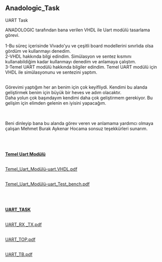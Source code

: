 ## Anadologic_Task
UART Task <br/>

ANADOLOGIC tarafından bana verilen VHDL ile Uart modülü tasarlama görevi. <br/> <br/>
1-Bu süreç içerisinde Vivado'yu ve çeşitli board modellerini sınırlıda olsa gördüm ve kullanmayı denedim. <br/>
2-VHDL hakkında bilgi edindim. Simülasyon ve sentez kısmını kullanabildiğim kadar kullanmayı denedim ve anlamaya çalıştım. <br/>
3-Temel UART modülü hakkında bilgiler edindim. Temel UART modülü için VHDL ile simülasyonunu ve sentezini yaptım. <br/> <br/>

Görevimi yaptığım her an benim için çok keyifliydi. Kendimi bu alanda geliştirmek benim için büyük bir heves ve adım olacaktır. <br/>
Daha yolun çok başındayım kendimi daha çok geliştirmem gerekiyor. Bu gelişim için elimden gelenin en iyisini yapacağım. <br/> <br/> <br/>

Beni dinleyip bana bu alanda görev veren ve anlamama yardımcı olmaya çalışan Mehmet Burak Aykenar Hocama sonsuz teşekkürleri sunarım. <br/> <br/> <br/> <br/>



<ins> **Temel Uart Modülü** <br/> <br/>

[Temel_Uart_Modülü-uart.VHDL.pdf](https://github.com/user-attachments/files/17967223/Temel_Uart_Modulu-uart.VHDL.pdf) <br/> <br/>

[Temel_Uart_Modülü-uart_Test_bench.pdf](https://github.com/user-attachments/files/17967245/Temel_Uart_Modulu-uart_Test_bench.pdf) <br/> <br/> <br/> <br/>



<ins> **UART_TASK** <br/> <br/>

[UART_RX _TX.pdf](https://github.com/user-attachments/files/17967310/UART_RX._TX.pdf) <br/> <br/>

[UART_TOP.pdf](https://github.com/user-attachments/files/17967311/UART_TOP.pdf) <br/> <br/>

[UART_TB.pdf](https://github.com/user-attachments/files/17967312/UART_TB.pdf) <br/> <br/> <br/> <br/>



























